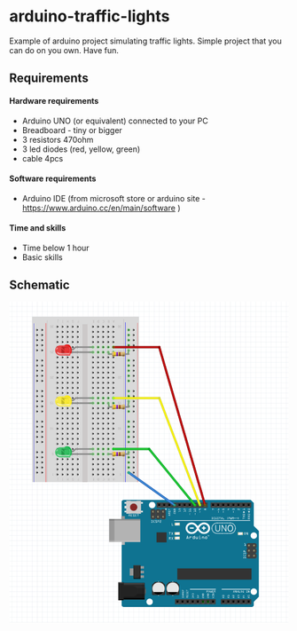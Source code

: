 # arduino-traffic-lights
Example of arduino project simulating traffic lights.
Simple project that you can do on you own. Have fun.

## Requirements 
#### Hardware requirements
* Arduino UNO (or equivalent) connected to your PC
* Breadboard - tiny or bigger
* 3 resistors 470ohm 
* 3 led diodes (red, yellow, green)
* cable 4pcs

#### Software requirements
* Arduino IDE (from microsoft store or arduino site - https://www.arduino.cc/en/main/software )

#### Time and skills
* Time below 1 hour
* Basic skills 

## Schematic
![image2](https://github.com/Reykez/arduino-traffic-lights/blob/master/schematic.png)
